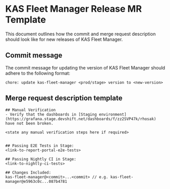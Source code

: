 # KAS Fleet Manager Release MR Template
This document outlines how the commit and merge request description should look like for new releases of KAS Fleet Manager.

## Commit message
The commit message for updating the version of KAS Fleet Manager should adhere to the following format:
```
chore: update kas-fleet-manager <prod/stage> version to <new-version>
```

## Merge request description template
```
## Manual Verification
- Verify that the dashboards in [Staging environment](https://grafana.stage.devshift.net/dashboards/f/zz2SVP47k/rhosak) have not been broken.

<state any manual verification steps here if required>


## Passing E2E Tests in Stage:
<link-to-report-portal-e2e-tests>

## Passing Nightly CI in Stage: 
<link-to-nightly-ci-tests>

## Changes Included:
kas-fleet-manager@<commit>...<commit> // e.g. kas-fleet-manager@e5963c0c...087b4781
```
